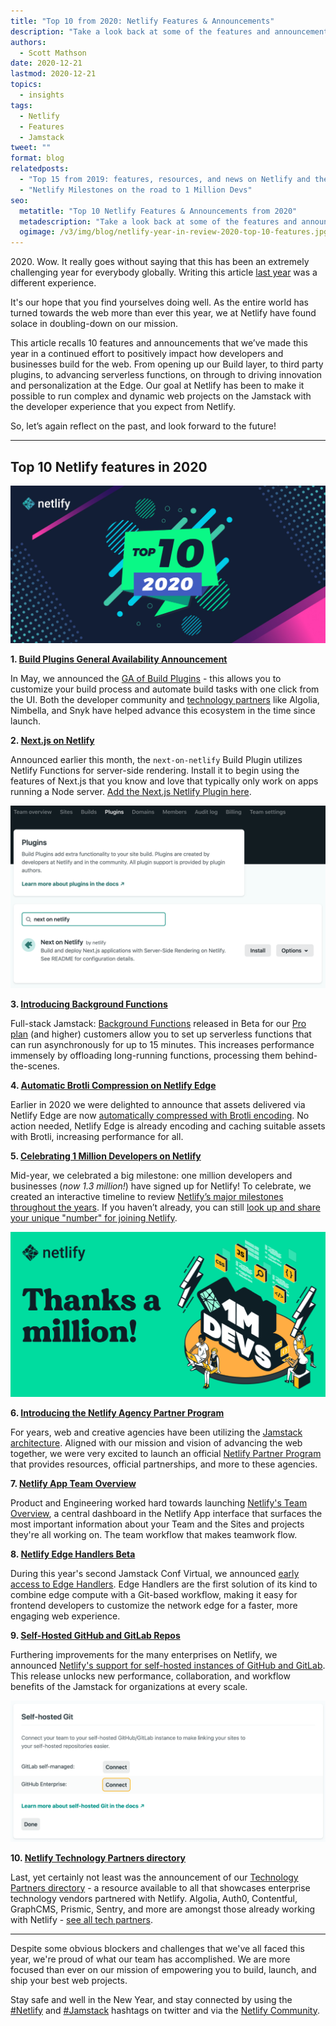 ```yaml
---
title: "Top 10 from 2020: Netlify Features & Announcements"
description: "Take a look back at some of the features and announcements Netlify made in 2020. A continued focus on how developers and enterprises work together on advancing the web."
authors:
  - Scott Mathson
date: 2020-12-21
lastmod: 2020-12-21
topics:
  - insights
tags:
  - Netlify
  - Features
  - Jamstack
tweet: ""
format: blog
relatedposts:
  - "Top 15 from 2019: features, resources, and news on Netlify and the JAMstack"
  - "Netlify Milestones on the road to 1 Million Devs"
seo:
  metatitle: "Top 10 Netlify Features & Announcements from 2020"
  metadescription: "Take a look back at some of the features and announcements Netlify made in 2020. A continued focus on how developers and enterprises work together on advancing the web."
  ogimage: /v3/img/blog/netlify-year-in-review-2020-top-10-features.jpg
---
```


2020\. Wow. It really goes without saying that this has been an extremely challenging year for everybody globally. Writing this article [last year](https://www.netlify.com/blog/2019/12/19/top-15-from-2019-features-resources-and-news-on-netlify-and-the-jamstack/?utm_source=netlify-internal-links&utm_medium=blog&utm_campaign=netlify-year-in-review-2020) was a different experience.

It's our hope that you find yourselves doing well. As the entire world has turned towards the web more than ever this year, we at Netlify have found solace in doubling-down on our mission.

This article recalls 10 features and announcements that we’ve made this year in a continued effort to positively impact how developers and businesses build for the web. From opening up our Build layer, to third party plugins, to advancing serverless functions, on through to driving innovation and personalization at the Edge. Our goal at Netlify has been to make it possible to run complex and dynamic web projects on the Jamstack with the developer experience that you expect from Netlify.

So, let’s again reflect on the past, and look forward to the future!

---

## Top 10 Netlify features in 2020

![featured image](/v3/img/blog/netlify-year-in-review-2020-top-10-features.jpg)

**1. [Build Plugins General Availability Announcement](https://www.netlify.com/blog/2020/05/27/netlify-build-plugins-are-here/?utm_source=netlify-internal-links&utm_medium=blog&utm_campaign=netlify-year-in-review-2020)**

In May, we announced the [GA of Build Plugins](https://www.netlify.com/blog/2020/05/27/netlify-build-plugins-are-here/?utm_source=netlify-internal-links&utm_medium=blog&utm_campaign=netlify-year-in-review-2020) - this allows you to customize your build process and automate build tasks with one click from the UI. Both the developer community and [technology partners](https://www.netlify.com/blog/2020/10/07/tech-partners-create-custom-build-plugins-to-reach-developers-in-their-workflow/?utm_source=netlify-internal-links&utm_medium=blog&utm_campaign=netlify-year-in-review-2020) like Algolia, Nimbella, and Snyk have helped advance this ecosystem in the time since launch.

**2. [Next.js on Netlify](https://www.netlify.com/blog/2020/12/07/announcing-one-click-install-next.js-build-plugin-on-netlify/?utm_source=netlify-internal-links&utm_medium=blog&utm_campaign=netlify-year-in-review-2020)**

Announced earlier this month, the `next-on-netlify` Build Plugin utilizes Netlify Functions for server-side rendering. Install it to begin using the features of Next.js that you know and love that typically only work on apps running a Node server. [Add the Next.js Netlify Plugin here](https://app.netlify.com/plugins/@netlify/plugin-nextjs/install?utm_source=netlify-internal-links&utm_medium=blog&utm_campaign=netlify-year-in-review-2020).

[![installing next-on-netlify plugin screenshot](/v3/img/blog/nextjs-plugin-netlify.png)](https://www.netlify.com/blog/2020/12/07/announcing-one-click-install-next.js-build-plugin-on-netlify/?utm_source=netlify-internal-links&utm_medium=blog&utm_campaign=netlify-year-in-review-2020)

**3. [Introducing Background Functions](https://www.netlify.com/blog/2020/10/29/announcing-background-functions/?utm_source=netlify-internal-links&utm_medium=blog&utm_campaign=netlify-year-in-review-2020)**

Full-stack Jamstack: [Background Functions](https://www.netlify.com/blog/2020/10/29/announcing-background-functions/?utm_source=netlify-internal-links&utm_medium=blog&utm_campaign=netlify-year-in-review-2020) released in Beta for our [Pro plan](https://www.netlify.com/pricing/?utm_source=netlify-internal-links&utm_medium=blog&utm_campaign=netlify-year-in-review-2020) (and higher) customers allow you to set up serverless functions that can run asynchronously for up to 15 minutes. This increases performance immensely by offloading long-running functions, processing them behind-the-scenes.

**4. [Automatic Brotli Compression on Netlify Edge](https://www.netlify.com/blog/2020/05/20/gain-instant-performance-boosts-as-brotli-comes-to-netlify-edge/?utm_source=netlify-internal-links&utm_medium=blog&utm_campaign=netlify-year-in-review-2020)**

Earlier in 2020 we were delighted to announce that assets delivered via Netlify Edge are now [automatically compressed with Brotli encoding](https://www.netlify.com/blog/2020/05/20/gain-instant-performance-boosts-as-brotli-comes-to-netlify-edge/?utm_source=netlify-internal-links&utm_medium=blog&utm_campaign=netlify-year-in-review-2020). No action needed, Netlify Edge is already encoding and caching suitable assets with Brotli, increasing performance for all.

**5. [Celebrating 1 Million Developers on Netlify](https://www.netlify.com/blog/2020/08/03/celebrating-1-million-developers-whats-next-for-netlify-and-the-jamstack/?utm_source=netlify-internal-links&utm_medium=blog&utm_campaign=netlify-year-in-review-2020)**

Mid-year, we celebrated a big milestone: one million developers and businesses (_now 1.3 million!_) have signed up for Netlify! To celebrate, we created an interactive timeline to review [Netlify’s major milestones throughout the years](https://www.netlify.com/blog/2020/08/03/netlify-milestones-on-the-road-to-1-million-devs/?utm_source=netlify-internal-links&utm_medium=blog&utm_campaign=netlify-year-in-review-2020). If you haven’t already, you can still [look up and share your unique "number" for joining Netlify](https://million-devs.netlify.com/?utm_source=netlify-internal-links&utm_medium=blog&utm_campaign=netlify-year-in-review-2020).

[![1 million developers on Netlify - 2020](/v3/img/blog/netlify-one-million-developers-campaign.png)](https://www.netlify.com/blog/2020/08/03/celebrating-1-million-developers-whats-next-for-netlify-and-the-jamstack/?utm_source=netlify-internal-links&utm_medium=blog&utm_campaign=netlify-year-in-review-2020)

**6. [Introducing the Netlify Agency Partner Program](https://www.netlify.com/blog/2020/08/26/global-agencies-are-teaming-up-with-netlify-for-jamstack-websites-and-web-apps/?utm_source=netlify-internal-links&utm_medium=blog&utm_campaign=netlify-year-in-review-2020)**

For years, web and creative agencies have been utilizing the [Jamstack architecture](https://www.netlify.com/jamstack/?utm_source=netlify-internal-links&utm_medium=blog&utm_campaign=netlify-year-in-review-2020). Aligned with our mission and vision of advancing the web together, we were very excited to launch an official [Netlify Partner Program](https://www.netlify.com/blog/2020/08/26/global-agencies-are-teaming-up-with-netlify-for-jamstack-websites-and-web-apps/?utm_source=netlify-internal-links&utm_medium=blog&utm_campaign=netlify-year-in-review-2020) that provides resources, official partnerships, and more to these agencies.

**7. [Netlify App Team Overview](https://www.netlify.com/blog/2020/10/22/announcing-team-overview-collaborate-easier-develop-faster/?utm_source=netlify-internal-links&utm_medium=blog&utm_campaign=netlify-year-in-review-2020)**

Product and Engineering worked hard towards launching [Netlify's Team Overview](https://www.netlify.com/blog/2020/10/22/announcing-team-overview-collaborate-easier-develop-faster/?utm_source=netlify-internal-links&utm_medium=blog&utm_campaign=netlify-year-in-review-2020), a central dashboard in the Netlify App interface that surfaces the most important information about your Team and the Sites and projects they're all working on. The team workflow that makes teamwork flow.

**8. [Netlify Edge Handlers Beta](https://www.netlify.com/blog/2020/10/06/announcing-netlify-edge-handlers-now-in-early-access/?utm_source=netlify-internal-links&utm_medium=blog&utm_campaign=netlify-year-in-review-2020)**

During this year's second Jamstack Conf Virtual, we announced [early access to Edge Handlers](https://www.netlify.com/blog/2020/10/06/announcing-netlify-edge-handlers-now-in-early-access/?utm_source=netlify-internal-links&utm_medium=blog&utm_campaign=netlify-year-in-review-2020). Edge Handlers are the first solution of its kind to combine edge compute with a Git-based workflow, making it easy for frontend developers to customize the network edge for a faster, more engaging web experience.

**9. [Self-Hosted GitHub and GitLab Repos](https://www.netlify.com/blog/2020/07/21/unlock-jamstack-for-enterprise-web-apps-with-self-hosted-git-repos/?utm_source=netlify-internal-links&utm_medium=blog&utm_campaign=netlify-year-in-review-2020)**

Furthering improvements for the many enterprises on Netlify, we announced [Netlify's support for self-hosted instances of GitHub and GitLab](https://www.netlify.com/blog/2020/07/21/unlock-jamstack-for-enterprise-web-apps-with-self-hosted-git-repos/?utm_source=netlify-internal-links&utm_medium=blog&utm_campaign=netlify-year-in-review-2020). This release unlocks new performance, collaboration, and workflow benefits of the Jamstack for organizations at every scale.

[![github and gitlab self-hosted repos on netlify](/v3/img/blog/self-hosted-git-github-gitlab-netlify.png)](https://www.netlify.com/blog/2020/07/21/unlock-jamstack-for-enterprise-web-apps-with-self-hosted-git-repos/?utm_source=netlify-internal-links&utm_medium=blog&utm_campaign=netlify-year-in-review-2020)

**10. [Netlify Technology Partners directory](https://www.netlify.com/blog/2020/12/15/introducing-netlify-technology-partners-helping-enterprises-build-better-jamstack-sites/?utm_source=netlify-internal-links&utm_medium=blog&utm_campaign=netlify-year-in-review-2020)**

Last, yet certainly not least was the announcement of our [Technology Partners directory](https://www.netlify.com/blog/2020/12/15/introducing-netlify-technology-partners-helping-enterprises-build-better-jamstack-sites/?utm_source=netlify-internal-links&utm_medium=blog&utm_campaign=netlify-year-in-review-2020) - a resource available to all that showcases enterprise technology vendors partnered with Netlify. Algolia, Auth0, Contentful, GraphCMS, Prismic, Sentry, and more are amongst those already working with Netlify - [see all tech partners](https://www.netlify.com/technology-partners?utm_source=netlify-internal-links&utm_medium=blog&utm_campaign=netlify-year-in-review-2020).

---

Despite some obvious blockers and challenges that we've all faced this year, we're proud of what our team has accomplished. We are more focused than ever on our mission of empowering you to build, launch, and ship your best web projects.

Stay safe and well in the New Year, and stay connected by using the [#Netlify](https://twitter.com/hashtag/netlify) and [#Jamstack](https://twitter.com/hashtag/jamstack) hashtags on twitter and via the [Netlify Community](https://www.netlify.com/community/?utm_source=netlify-internal-links&utm_medium=blog&utm_campaign=netlify-year-in-review-2020).
